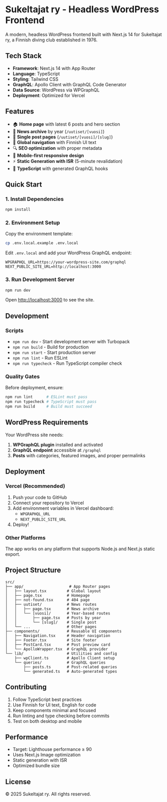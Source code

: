 # Sukeltajat ry - Headless WordPress Frontend

A modern, headless WordPress frontend built with Next.js 14 for Sukeltajat ry, a Finnish diving club established in 1976.

## Tech Stack

- **Framework**: Next.js 14 with App Router
- **Language**: TypeScript
- **Styling**: Tailwind CSS
- **GraphQL**: Apollo Client with GraphQL Code Generator
- **Data Source**: WordPress via WPGraphQL
- **Deployment**: Optimized for Vercel

## Features

- 🏠 **Home page** with latest 6 posts and hero section
- 📰 **News archive** by year (`/uutiset/[vuosi]`)
- 📄 **Single post pages** (`/uutiset/[vuosi]/[slug]`)
- 🧭 **Global navigation** with Finnish UI text
- 🔍 **SEO optimization** with proper metadata
- 📱 **Mobile-first responsive design**
- ⚡ **Static Generation with ISR** (5-minute revalidation)
- 🎯 **TypeScript** with generated GraphQL hooks

## Quick Start

### 1. Install Dependencies

```bash
npm install
```

### 2. Environment Setup

Copy the environment template:

```bash
cp .env.local.example .env.local
```

Edit `.env.local` and add your WordPress GraphQL endpoint:

```env
WPGRAPHQL_URL=https://your-wordpress-site.com/graphql
NEXT_PUBLIC_SITE_URL=http://localhost:3000
```

### 3. Run Development Server

```bash
npm run dev
```

Open [http://localhost:3000](http://localhost:3000) to see the site.

## Development

### Scripts

- `npm run dev` - Start development server with Turbopack
- `npm run build` - Build for production
- `npm run start` - Start production server
- `npm run lint` - Run ESLint
- `npm run typecheck` - Run TypeScript compiler check

### Quality Gates

Before deployment, ensure:

```bash
npm run lint      # ESLint must pass
npm run typecheck # TypeScript must pass
npm run build     # Build must succeed
```

## WordPress Requirements

Your WordPress site needs:

1. **WPGraphQL plugin** installed and activated
2. **GraphQL endpoint** accessible at `/graphql`
3. **Posts** with categories, featured images, and proper permalinks

## Deployment

### Vercel (Recommended)

1. Push your code to GitHub
2. Connect your repository to Vercel
3. Add environment variables in Vercel dashboard:
   - `WPGRAPHQL_URL`
   - `NEXT_PUBLIC_SITE_URL`
4. Deploy!

### Other Platforms

The app works on any platform that supports Node.js and Next.js static export.

## Project Structure

```
src/
├── app/                    # App Router pages
│   ├── layout.tsx         # Global layout
│   ├── page.tsx           # Homepage
│   ├── not-found.tsx      # 404 page
│   ├── uutiset/           # News routes
│   │   ├── page.tsx       # News archive
│   │   └── [vuosi]/       # Year-based routes
│   │       ├── page.tsx   # Posts by year
│   │       └── [slug]/    # Single post
│   └── ...                # Other pages
├── components/            # Reusable UI components
│   ├── Navigation.tsx     # Header navigation
│   ├── Footer.tsx         # Site footer
│   ├── PostCard.tsx       # Post preview card
│   └── ApolloWrapper.tsx  # GraphQL provider
└── lib/                   # Utilities and config
    ├── wpClient.ts        # Apollo Client setup
    └── queries/           # GraphQL queries
        ├── posts.ts       # Post-related queries
        └── generated.ts   # Auto-generated types
```

## Contributing

1. Follow TypeScript best practices
2. Use Finnish for UI text, English for code
3. Keep components minimal and focused
4. Run linting and type checking before commits
5. Test on both desktop and mobile

## Performance

- Target: Lighthouse performance ≥ 90
- Uses Next.js Image optimization
- Static generation with ISR
- Optimized bundle size

## License

© 2025 Sukeltajat ry. All rights reserved.

